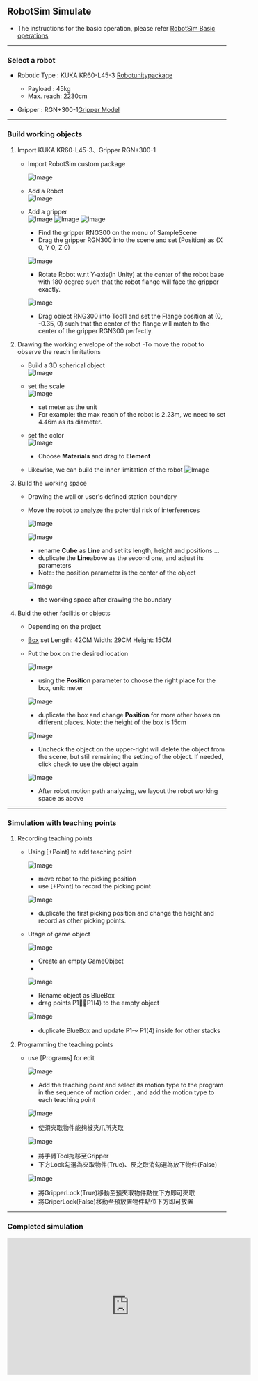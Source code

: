 ## RobotSim Simulate

- The instructions for the basic operation,  please refer [RobotSim Basic operations](https://yazelin.github.io/usc2019-RobotSim/zh-tw/1RobotSimBasic.html)

---

### Select a robot

- Robotic Type : KUKA KR60-L45-3 [Robotunitypackage](https://github.com/YangPeiYuan/RobotSim_Simulate/raw/master/object/KR60_L45.unitypackage)
	- Payload : 45kg
	- Max. reach: 2230cm
	
- Gripper : RGN+300-1[Gripper Model](https://github.com/YangPeiYuan/RobotSim_Simulate/raw/master/object/RGN300.FBX)

---

### Build working objects

1. Import KUKA KR60-L45-3、Gripper RGN+300-1
	- Import RobotSim custom package                         
                    
		 ![Image](../image/RobotSim_Import_Model.png)
		 
	- Add a Robot                                                                              
		![Image](../image/RobotSim_Import_Robot.png)

	- Add a gripper                                                                                
		![Image](../image/RobotSim_Import_New_Asset.png)
		![Image](../image/RobotSim_Import_RNG300.png)
		![Image](../image/RobotSim_Set_gripper.png)
		- Find the gripper RNG300 on the menu of SampleScene
		- Drag the gripper RGN300 into the scene and set (Position) as  (X 0, Y 0, Z 0)

		![Image](../image/RobotSim_Set_Robot_Position.png)
		- Rotate Robot w.r.t Y-axis(in Unity) at the center of the robot base with 180 degree such that the robot flange will face the gripper exactly.

		![Image](../image/RobotSim_Set_Robot_Tool.png)
		- Drag obiect RNG300 into Tool1 and set the Flange position at (0, -0.35, 0) such that the center of the flange will match to the center of the gripper RGN300 perfectly.

2. Drawing the working envelope of the robot 
	-To move the robot to observe the reach limitations          

	- Build a 3D spherical object                                                                      
		![Image](../image/RobotSim_Add_Range_Sphere.png)
		
	- set the scale                                                                         
		![Image](../image/RobotSim_Range_Size.png)
		- set meter as the unit
		- For example: the max reach of the robot is 2.23m, we need to set 4.46m as its diameter. 
         
         
	- set the color                                                                   
		![Image](../image/RobotSim_Range_Color.png)
		- Choose **Materials** and drag to **Element**                                     

	- Likewise, we can build the inner limitation of the robot
		![Image](../image/RobotSim_Add_Limit_Sphere.png)


3. Build the working space

	- Drawing the wall or user's defined station boundary
	- Move the robot to analyze the potential risk of interferences    
    
		![Image](../image/RobotSim_Add_Line.png)
	
		![Image](../image/RobotSim_Set_Line.png)
		- rename **Cube** as **Line** and set its length, height and positions ...
		- duplicate the **Line**above as the second one, and adjust its parameters
		- Note: the position parameter is the center of the object
                                                                                                                  
		![Image](../image/RobotSim_Set_Limit_Environment.png)
		- the working space after drawing the boundary


4. Buid the other facilitis or objects

	- Depending on the project   
	- [Box](https://github.com/YangPeiYuan/RobotSim_Simulate/raw/master/object/box.FBX)	set Length: 42CM Width: 29CM Height: 15CM 

	 - Put the box on the desired location                                  

		![Image](../image/RobotSim_Position.png)
		 - using the **Position** parameter to choose the right place for the box, unit: meter
                                                                                                                          
		![Image](../image/RobotSim_Position_Stacking.png)
		- duplicate the box and change **Position** for more other boxes on different places. Note: the height of the box is 15cm
                                                                                                                      
		![Image](../image/RobotSim_Blue_Box_Disappear.png)
		- Uncheck the object on the upper-right will delete the object from the scene, but still remaining the setting of the object. If needed, click check to use the object again  
                                                                                                                            
		![Image](../image/RobotSim_Complete_Environment.png)
		- After robot motion path analyzing, we layout the robot working space as above

--- 
### Simulation with teaching points

1. Recording teaching points

	- Using [+Point] to add teaching point 

		![Image](../image/RobotSim_Add_Point.png)
		- move robot to the picking position
		- use [+Point] to record the picking point

		![Image](../image/RobotSim_Add_All_Point.png)
	
		-  duplicate the first picking position and change the height and record as other picking points.

	- Utage of game object
                                                                                       
		![Image](../image/RobotSim_Create_Empty.png)
		- Create an empty GameObject
		- 
		                                                                               
		![Image](../image/RobotSim_Create_Blue_Box.png)
		- Rename object as BlueBox
		- drag points P1～P1(4) to the empty object
                                                                                        
                                                                                             
		![Image](../image/RobotSim_All_Blue_Box.png)
		- duplicate BlueBox and update  P1～ P1(4) inside for other stacks
                                                                                                   
2. Programming the teaching points

	- use [Programs] for edit
                                                                                                                   
		![Image](../image/RobotSim_New_Motion.png)
		- Add the teaching point and select its motion type to the program in the sequence of motion order. , and add the motion type to each teaching point
                                                                                                          
		![Image](../image/RobotSim_Command_Gripper.png)
		-  使須夾取物件能夠被夾爪所夾取

		![Image](../image/RobotSim_Gripper_Lock.png)
		- 將手臂Tool拖移至Gripper
		- 下方Lock勾選為夾取物件(True)、反之取消勾選為放下物件(False)
	                                                                                                                             
		![Image](../image/RobotSim_Gripper_Lock_Box.png)
		- 將GripperLock(True)移動至預夾取物件點位下方即可夾取
		- 將GriperLock(False)移動至預放置物件點位下方即可放置

 --- 

### Completed  simulation

<iframe width="560" height="315" src="https://www.youtube.com/embed/m-8mlEnRETc" frameborder="0" allow="accelerometer; autoplay; encrypted-media; gyroscope; picture-in-picture" allowfullscreen></iframe>

<!--stackedit_data:
eyJoaXN0b3J5IjpbNTM5NTI0OTM2LC0xMjUyNzAxMDgzLDk3Nz
IxNDI2NywtODgwMTMxMzQ2LC0yMDAzMDQ2MzEyLC0yNTg5Mzgy
MTksLTE5MDYyNjEwMTgsMTgzNTMxMDgxNCwtMTAzMTc4MDE1Ni
wxODkyNDc3NzU1LC00NDk0ODY5NDUsLTU1NzEwMjcwNywyNzcy
ODA2MTIsNjg1MDE1ODU4LDIzMjI5MzA5NCwtMTM4ODcwMTQ4LC
04NDAxOTI1MzYsMTM3ODMzMTA2M119
-->